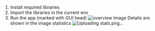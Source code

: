1. Install required libraries
2. Import the libraries in the current env
3. Run the app (marked with GUI head)
![overview](https://github.com/user-attachments/assets/3ca03a06-9de5-43cb-8cc8-984b49653354)
Image Details are shown in the image statistics
![Uploading stats.png…]()
